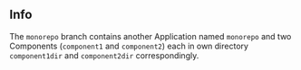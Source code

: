 ## Info

The `monorepo` branch contains another Application named `monorepo` and two Components (`component1` and `component2`) each in own directory `component1dir` and `component2dir` correspondingly.

